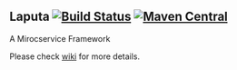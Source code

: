 ## Laputa [![Build Status](https://api.travis-ci.org/orctom/laputa.png)](https://api.travis-ci.org/orctom/laputa) [![Maven Central](https://maven-badges.herokuapp.com/maven-central/com.orctom.laputa/laputa/badge.svg)](https://maven-badges.herokuapp.com/maven-central/com.orctom.laputa/laputa)
A Mirocservice Framework

Please check [wiki](https://github.com/orctom/laputa/wiki) for more details.
